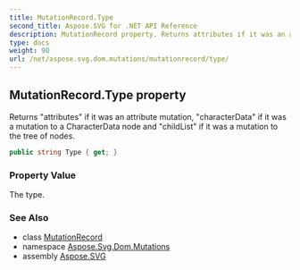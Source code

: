 ```yaml
---
title: MutationRecord.Type
second_title: Aspose.SVG for .NET API Reference
description: MutationRecord property. Returns attributes if it was an attribute mutation characterData if it was a mutation to a CharacterData node and childList if it was a mutation to the tree of nodes
type: docs
weight: 90
url: /net/aspose.svg.dom.mutations/mutationrecord/type/
---
```

## MutationRecord.Type property

Returns "attributes" if it was an attribute mutation, "characterData" if it was a mutation to a CharacterData node and "childList" if it was a mutation to the tree of nodes.

```csharp
public string Type { get; }
```

### Property Value

The type.

### See Also

* class [MutationRecord](../)
* namespace [Aspose.Svg.Dom.Mutations](../../../aspose.svg.dom.mutations/)
* assembly [Aspose.SVG](../../../)
